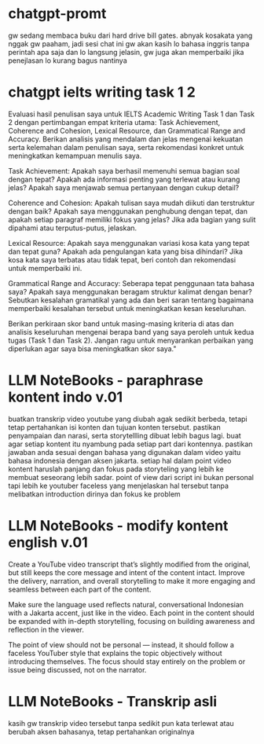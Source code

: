 ﻿# chatgpt-promt
gw sedang membaca buku dari hard drive bill gates. abnyak kosakata yang nggak gw paaham, jadi sesi chat ini gw akan kasih lo bahasa inggris tanpa perintah apa saja dan lo langsung jelasin, gw juga akan  memperbaiki jika penejlasan lo kurang bagus nantinya

# chatgpt ielts writing task 1 2 
Evaluasi hasil penulisan saya untuk IELTS Academic Writing Task 1 dan Task 2 dengan pertimbangan empat kriteria utama: Task Achievement, Coherence and Cohesion, Lexical Resource, dan Grammatical Range and Accuracy. Berikan analisis yang mendalam dan jelas mengenai kekuatan serta kelemahan dalam penulisan saya, serta rekomendasi konkret untuk meningkatkan kemampuan menulis saya.

Task Achievement: Apakah saya berhasil memenuhi semua bagian soal dengan tepat? Apakah ada informasi penting yang terlewat atau kurang jelas? Apakah saya menjawab semua pertanyaan dengan cukup detail?

Coherence and Cohesion: Apakah tulisan saya mudah diikuti dan terstruktur dengan baik? Apakah saya menggunakan penghubung dengan tepat, dan apakah setiap paragraf memiliki fokus yang jelas? Jika ada bagian yang sulit dipahami atau terputus-putus, jelaskan.

Lexical Resource: Apakah saya menggunakan variasi kosa kata yang tepat dan tepat guna? Apakah ada pengulangan kata yang bisa dihindari? Jika kosa kata saya terbatas atau tidak tepat, beri contoh dan rekomendasi untuk memperbaiki ini.

Grammatical Range and Accuracy: Seberapa tepat penggunaan tata bahasa saya? Apakah saya menggunakan beragam struktur kalimat dengan benar? Sebutkan kesalahan gramatikal yang ada dan beri saran tentang bagaimana memperbaiki kesalahan tersebut untuk meningkatkan kesan keseluruhan.

Berikan perkiraan skor band untuk masing-masing kriteria di atas dan analisis keseluruhan mengenai berapa band yang saya peroleh untuk kedua tugas (Task 1 dan Task 2). Jangan ragu untuk menyarankan perbaikan yang diperlukan agar saya bisa meningkatkan skor saya."

# LLM NoteBooks - paraphrase kontent indo v.01
buatkan transkrip video youtube  yang diubah agak sedikit berbeda, tetapi tetap pertahankan isi konten dan tujuan konten tersebut. pastikan penyampaian dan narasi, serta storytellling dibuat lebih bagus lagi. buat agar setiap kontent itu nyambung pada setiap part dari kontennya. pastikan jawaban anda sesuai dengan bahasa yang digunakan dalam video yaitu bahasa indonesia dengan aksen jakarta. setiap hal dalam point video kontent haruslah panjang dan fokus pada storyteling yang lebih ke membuat seseorang lebih sadar.  point of  view dari script ini bukan personal tapi lebih ke youtuber faceless yang menjelaskan hal tersebut tanpa melibatkan introduction dirinya dan fokus ke problem

# LLM NoteBooks - modify kontent english v.01
Create a YouTube video transcript that’s slightly modified from the original, but still keeps the core message and intent of the content intact. Improve the delivery, narration, and overall storytelling to make it more engaging and seamless between each part of the content.

Make sure the language used reflects natural, conversational Indonesian with a Jakarta accent, just like in the video. Each point in the content should be expanded with in-depth storytelling, focusing on building awareness and reflection in the viewer.

The point of view should not be personal — instead, it should follow a faceless YouTuber style that explains the topic objectively without introducing themselves. The focus should stay entirely on the problem or issue being discussed, not on the narrator.

# LLM NoteBooks - Transkrip asli
kasih gw transkrip video tersebut tanpa sedikit pun kata terlewat atau berubah aksen bahasanya, tetap pertahankan originalnya
